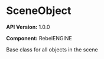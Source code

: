 # SceneObject

**API Version:** 1.0.0

**Component:** RebelENGINE

Base class for all objects in the scene

